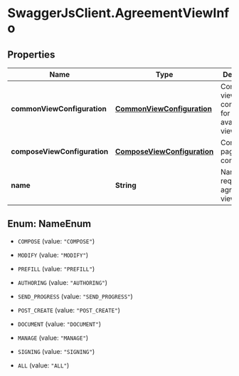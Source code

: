 # SwaggerJsClient.AgreementViewInfo

## Properties
Name | Type | Description | Notes
------------ | ------------- | ------------- | -------------
**commonViewConfiguration** | [**CommonViewConfiguration**](CommonViewConfiguration.md) | Common view configuration for all the available views | [optional] 
**composeViewConfiguration** | [**ComposeViewConfiguration**](ComposeViewConfiguration.md) | Compose page view configuration | [optional] 
**name** | **String** | Name of the requested agreement view | [optional] 


<a name="NameEnum"></a>
## Enum: NameEnum


* `COMPOSE` (value: `"COMPOSE"`)

* `MODIFY` (value: `"MODIFY"`)

* `PREFILL` (value: `"PREFILL"`)

* `AUTHORING` (value: `"AUTHORING"`)

* `SEND_PROGRESS` (value: `"SEND_PROGRESS"`)

* `POST_CREATE` (value: `"POST_CREATE"`)

* `DOCUMENT` (value: `"DOCUMENT"`)

* `MANAGE` (value: `"MANAGE"`)

* `SIGNING` (value: `"SIGNING"`)

* `ALL` (value: `"ALL"`)




